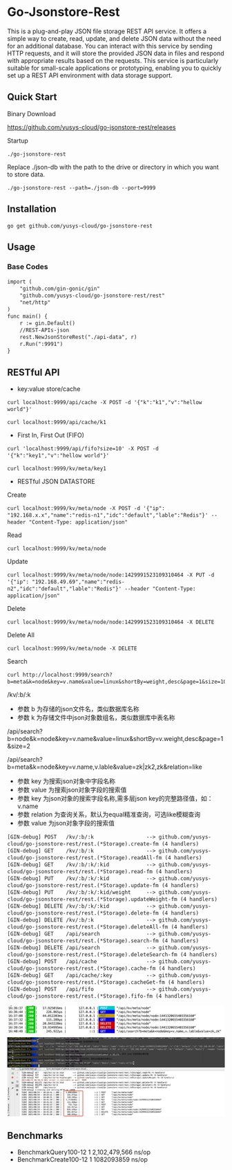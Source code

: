 # Go-Jsonstore-Rest

This is a plug-and-play JSON file storage REST API service. It offers a simple way to create, read, update, and delete 
JSON data without the need for an additional database. You can interact with this service by sending HTTP requests, and 
it will store the provided JSON data in files and respond with appropriate results based on the requests. This service is 
particularly suitable for small-scale applications or prototyping, enabling you to quickly set up a REST API environment with data storage support.

## Quick Start

Binary Download

https://github.com/yusys-cloud/go-jsonstore-rest/releases 

Startup

``` 
./go-jsonstore-rest
```

Replace ./json-db with the path to the drive or directory in which you want to store data.

```
./go-jsonstore-rest --path=./json-db --port=9999 
```
## Installation
``` 
go get github.com/yusys-cloud/go-jsonstore-rest
```
## Usage

### Base Codes
```
import (
	"github.com/gin-gonic/gin"
	"github.com/yusys-cloud/go-jsonstore-rest/rest"
	"net/http"
)
func main() {
	r := gin.Default()
	//REST-APIs-json
	rest.NewJsonStoreRest("./api-data", r)
	r.Run(":9991")
}
```

## RESTful API
- key:value store/cache
``` 
curl localhost:9999/api/cache -X POST -d '{"k":"k1","v":"hellow world"}'
```
``` 
curl localhost:9999/api/cache/k1
```
- First In, First Out (FIFO)
``` 
curl 'localhost:9999/api/fifo?size=10' -X POST -d '{"k":"key1","v":"hellow world"}'
```
``` 
curl localhost:9999/kv/meta/key1
```
- RESTful JSON DATASTORE

Create
``` 
curl localhost:9999/kv/meta/node -X POST -d '{"ip": "192.168.x.x","name":"redis-n1","idc":"default","lable":"Redis"}' --header "Content-Type: application/json"
```
Read
```
curl localhost:9999/kv/meta/node
```
Update
```
curl localhost:9999/kv/meta/node/node:1429991523109310464 -X PUT -d '{"ip": "192.168.49.69","name":"redis-n2","idc":"default","lable":"Redis"}' --header "Content-Type: application/json"
```
Delete
```
curl localhost:9999/kv/meta/node/node:1429991523109310464 -X DELETE
```
Delete All
```
curl localhost:9999/kv/meta/node -X DELETE
```
Search
```
curl http://localhost:9999/search?b=meta&k=node&key=v.name&value=linux&shortBy=weight,desc&page=1&size=10
```
/kv/:b/:k 
- 参数 b 为存储的json文件名，类似数据库名称
- 参数 k 为存储文件中json对象数组名，类似数据库中表名称

/api/search?b=node&k=node&key=v.name&value=linux&shortBy=v.weight,desc&page=1&size=2

/api/search?b=meta&k=node&key=v.name,v.lable&value=zk|zk2,zk&relation=like

- 参数 key 为搜索json对象中字段名称
- 参数 value 为搜索json对象字段的搜索值
- 参数 key 为json对象的搜索字段名称,需多层json key的完整路径值，如：v.name
- 参数 relation 为查询关系，默认为equal精准查询，可选like模糊查询
- 参数 value 为json对象字段的搜索值

``` 
[GIN-debug] POST   /kv/:b/:k                 --> github.com/yusys-cloud/go-jsonstore-rest/rest.(*Storage).create-fm (4 handlers)
[GIN-debug] GET    /kv/:b/:k                 --> github.com/yusys-cloud/go-jsonstore-rest/rest.(*Storage).readAll-fm (4 handlers)
[GIN-debug] GET    /kv/:b/:k/:kid            --> github.com/yusys-cloud/go-jsonstore-rest/rest.(*Storage).read-fm (4 handlers)
[GIN-debug] PUT    /kv/:b/:k/:kid            --> github.com/yusys-cloud/go-jsonstore-rest/rest.(*Storage).update-fm (4 handlers)
[GIN-debug] PUT    /kv/:b/:k/:kid/weight     --> github.com/yusys-cloud/go-jsonstore-rest/rest.(*Storage).updateWeight-fm (4 handlers)
[GIN-debug] DELETE /kv/:b/:k/:kid            --> github.com/yusys-cloud/go-jsonstore-rest/rest.(*Storage).delete-fm (4 handlers)
[GIN-debug] DELETE /kv/:b/:k                 --> github.com/yusys-cloud/go-jsonstore-rest/rest.(*Storage).deleteAll-fm (4 handlers)
[GIN-debug] GET    /api/search               --> github.com/yusys-cloud/go-jsonstore-rest/rest.(*Storage).search-fm (4 handlers)
[GIN-debug] DELETE /api/search               --> github.com/yusys-cloud/go-jsonstore-rest/rest.(*Storage).deleteSearch-fm (4 handlers)
[GIN-debug] POST   /api/cache                --> github.com/yusys-cloud/go-jsonstore-rest/rest.(*Storage).cache-fm (4 handlers)
[GIN-debug] GET    /api/cache/:key           --> github.com/yusys-cloud/go-jsonstore-rest/rest.(*Storage).cacheGet-fm (4 handlers)
[GIN-debug] POST   /api/fifo                 --> github.com/yusys-cloud/go-jsonstore-rest/rest.(*Storage).fifo-fm (4 handlers)

```
<img width="550px" src="./docs/static/json-rest-crud-costtime.jpg">
<img width="550px" src="./docs/static/crud-time-ms.jpg">

## Benchmarks
- BenchmarkQuery100-12    	       1	2,102,479,566 ns/op
- BenchmarkCreate100-12    	       1	1082093859 ns/op

